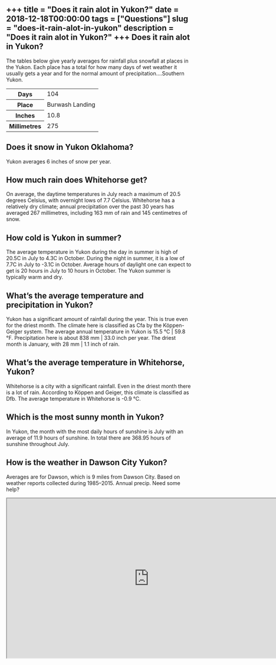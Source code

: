 +++
title = "Does it rain alot in Yukon?"
date = 2018-12-18T00:00:00
tags = ["Questions"]
slug = "does-it-rain-alot-in-yukon"
description = "Does it rain alot in Yukon?"
+++
Does it rain alot in Yukon?
---------------------------

The tables below give yearly averages for rainfall plus snowfall at places in the Yukon. Each place has a total for how many days of wet weather it usually gets a year and for the normal amount of precipitation….Southern Yukon.

<table><tr><th>Days</th><td>104</td></tr><tr><th>Place</th><td>Burwash Landing</td></tr><tr><th>Inches</th><td>10.8</td></tr><tr><th>Millimetres</th><td>275</td></tr></table>

Does it snow in Yukon Oklahoma?
-------------------------------

Yukon averages 6 inches of snow per year.

How much rain does Whitehorse get?
----------------------------------

On average, the daytime temperatures in July reach a maximum of 20.5 degrees Celsius, with overnight lows of 7.7 Celsius. Whitehorse has a relatively dry climate; annual precipitation over the past 30 years has averaged 267 millimetres, including 163 mm of rain and 145 centimetres of snow.

How cold is Yukon in summer?
----------------------------

The average temperature in Yukon during the day in summer is high of 20.5C in July to 4.3C in October. During the night in summer, it is a low of 7.7C in July to -3.1C in October. Average hours of daylight one can expect to get is 20 hours in July to 10 hours in October. The Yukon summer is typically warm and dry.

What’s the average temperature and precipitation in Yukon?
----------------------------------------------------------

Yukon has a significant amount of rainfall during the year. This is true even for the driest month. The climate here is classified as Cfa by the Köppen-Geiger system. The average annual temperature in Yukon is 15.5 °C | 59.8 °F. Precipitation here is about 838 mm | 33.0 inch per year. The driest month is January, with 28 mm | 1.1 inch of rain.

What’s the average temperature in Whitehorse, Yukon?
----------------------------------------------------

Whitehorse is a city with a significant rainfall. Even in the driest month there is a lot of rain. According to Köppen and Geiger, this climate is classified as Dfb. The average temperature in Whitehorse is -0.9 °C.

Which is the most sunny month in Yukon?
---------------------------------------

In Yukon, the month with the most daily hours of sunshine is July with an average of 11.9 hours of sunshine. In total there are 368.95 hours of sunshine throughout July.

How is the weather in Dawson City Yukon?
----------------------------------------

Averages are for Dawson, which is 9 miles from Dawson City. Based on weather reports collected during 1985–2015. Annual precip. Need some help?

<iframe allow="accelerometer; autoplay; clipboard-write; encrypted-media; gyroscope; picture-in-picture" allowfullscreen="" class="__youtube_prefs__  epyt-is-override  no-lazyload" data-no-lazy="1" data-origheight="433" data-origwidth="770" data-skipgform_ajax_framebjll="" height="433" id="_ytid_13462" loading="lazy" src="https://www.youtube.com/embed/UHZplGURmZQ?enablejsapi=1&autoplay=0&cc_load_policy=0&cc_lang_pref=&iv_load_policy=1&loop=0&modestbranding=0&rel=1&fs=1&playsinline=0&autohide=2&theme=dark&color=red&controls=1&" title="YouTube player" width="770"></iframe>
